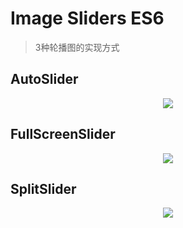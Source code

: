# Image Sliders ES6 

> 3种轮播图的实现方式

## AutoSlider
<div align="center">
  <img src="https://user-images.githubusercontent.com/19600132/73537281-0f750600-4463-11ea-9cb9-f970c6711e5c.gif">
</div>

## FullScreenSlider
<div align="center">
  <img src="https://user-images.githubusercontent.com/19600132/73537283-10a63300-4463-11ea-95a9-acf23b739a4b.gif">
</div>

## SplitSlider
<div align="center">
  <img src="https://user-images.githubusercontent.com/19600132/73537288-126ff680-4463-11ea-9f16-72556e8f0524.gif">
</div>
